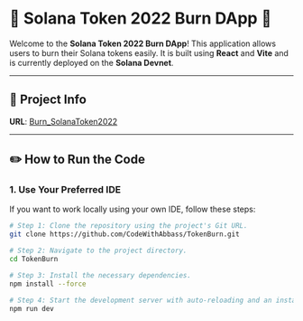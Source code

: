 # 🌟 Solana Token 2022 Burn DApp 🌟

Welcome to the **Solana Token 2022 Burn DApp**! This application allows users to burn their Solana tokens easily. It is built using **React** and **Vite** and is currently deployed on the **Solana Devnet**.

---

## 📖 Project Info

**URL**: [Burn_SolanaToken2022](https://github.com/CodeWithAbbass/TokenBurn)

---

## ✏️ How to Run the Code

### 1. Use Your Preferred IDE

If you want to work locally using your own IDE, follow these steps:

```bash
# Step 1: Clone the repository using the project's Git URL.
git clone https://github.com/CodeWithAbbass/TokenBurn.git

# Step 2: Navigate to the project directory.
cd TokenBurn

# Step 3: Install the necessary dependencies.
npm install --force

# Step 4: Start the development server with auto-reloading and an instant preview.
npm run dev
```
